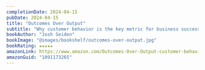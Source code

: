```yaml
---
completionDate: 2024-04-15
pubDate: 2024-04-15
title: "Outcomes Over Output"
subtitle: "Why customer behavior is the key metric for business success"
bookAuthor: "Josh Seiden"
bookImage: "@images/bookshelf/outcomes-over-output.jpg"
bookRating: ★★★★★
amazonLink: https://www.amazon.com/Outcomes-Over-Output-customer-behavior/dp/1091173265
amazonGuid: "1091173265"
---
```

